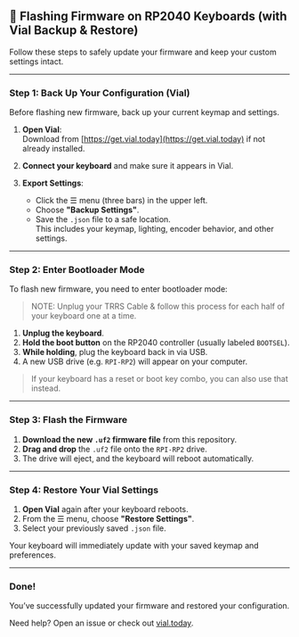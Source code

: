 ## 🔧 Flashing Firmware on RP2040 Keyboards (with Vial Backup & Restore)

Follow these steps to safely update your firmware and keep your custom settings intact.

---

### Step 1: Back Up Your Configuration (Vial)

Before flashing new firmware, back up your current keymap and settings.

1. **Open Vial**:  
   Download from [https://get.vial.today](https://get.vial.today) if not already installed.

2. **Connect your keyboard** and make sure it appears in Vial.

3. **Export Settings**:
   - Click the ☰ menu (three bars) in the upper left.
   - Choose **"Backup Settings"**.
   - Save the `.json` file to a safe location.  
     This includes your keymap, lighting, encoder behavior, and other settings.

---

### Step 2: Enter Bootloader Mode

To flash new firmware, you need to enter bootloader mode:

> NOTE: Unplug your TRRS Cable & follow this process for each half of your keyboard one at a time.

1. **Unplug the keyboard**.
2. **Hold the boot button** on the RP2040 controller (usually labeled `BOOTSEL`).
3. **While holding**, plug the keyboard back in via USB.
4. A new USB drive (e.g. `RPI-RP2`) will appear on your computer.

>  If your keyboard has a reset or boot key combo, you can also use that instead.

---

### Step 3: Flash the Firmware

1. **Download the new `.uf2` firmware file** from this repository.
2. **Drag and drop** the `.uf2` file onto the `RPI-RP2` drive.
3. The drive will eject, and the keyboard will reboot automatically.

---

### Step 4: Restore Your Vial Settings

1. **Open Vial** again after your keyboard reboots.
2. From the ☰ menu, choose **"Restore Settings"**.
3. Select your previously saved `.json` file.

Your keyboard will immediately update with your saved keymap and preferences.

---

### Done!

You’ve successfully updated your firmware and restored your configuration.

Need help? Open an issue or check out [vial.today](https://get.vial.today).
